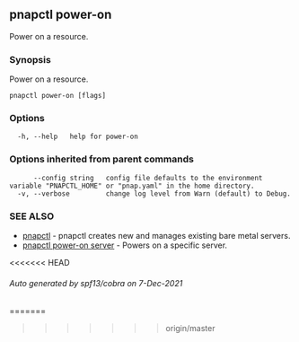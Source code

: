 ## pnapctl power-on

Power on a resource.

### Synopsis

Power on a resource.

```
pnapctl power-on [flags]
```

### Options

```
  -h, --help   help for power-on
```

### Options inherited from parent commands

```
      --config string   config file defaults to the environment variable "PNAPCTL_HOME" or "pnap.yaml" in the home directory.
  -v, --verbose         change log level from Warn (default) to Debug.
```

### SEE ALSO

* [pnapctl](pnapctl.md)	 - pnapctl creates new and manages existing bare metal servers.
* [pnapctl power-on server](pnapctl_power-on_server.md)	 - Powers on a specific server.

<<<<<<< HEAD
###### Auto generated by spf13/cobra on 7-Dec-2021
=======
>>>>>>> origin/master
